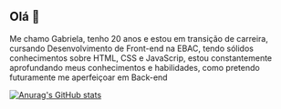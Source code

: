 ## Olá  👋

 Me chamo Gabriela, tenho 20 anos e estou em transição de carreira, cursando Desenvolvimento de Front-end na EBAC, tendo sólidos conhecimentos sobre HTML, CSS e JavaScrip, estou constantemente aprofundando meus conhecimentos e habilidades, como pretendo futuramente me aperfeiçoar em Back-end 

[![Anurag's GitHub stats](https://github-readme-stats.vercel.app/api=gabrosso)](https://github.com/anuraghazra/github-readme-stats)


